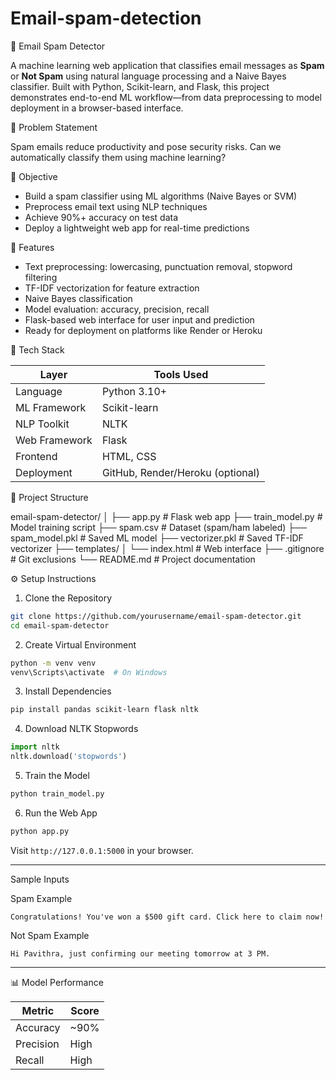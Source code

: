 # Email-spam-detection

📧 Email Spam Detector

A machine learning web application that classifies email messages as **Spam** or **Not Spam** using natural language processing and a Naive Bayes classifier. Built with Python, Scikit-learn, and Flask, this project demonstrates end-to-end ML workflow—from data preprocessing to model deployment in a browser-based interface.

🧠 Problem Statement

Spam emails reduce productivity and pose security risks. Can we automatically classify them using machine learning?


🎯 Objective

- Build a spam classifier using ML algorithms (Naive Bayes or SVM)
- Preprocess email text using NLP techniques
- Achieve 90%+ accuracy on test data
- Deploy a lightweight web app for real-time predictions

🚀 Features

- Text preprocessing: lowercasing, punctuation removal, stopword filtering
- TF-IDF vectorization for feature extraction
- Naive Bayes classification
- Model evaluation: accuracy, precision, recall
- Flask-based web interface for user input and prediction
- Ready for deployment on platforms like Render or Heroku

🧰 Tech Stack

| Layer         | Tools Used                     |
|--------------|---------------------------------|
| Language      | Python 3.10+                   |
| ML Framework  | Scikit-learn                   |
| NLP Toolkit   | NLTK                           |
| Web Framework | Flask                          |
| Frontend      | HTML, CSS                      |
| Deployment    | GitHub, Render/Heroku (optional) |

📁 Project Structure

email-spam-detector/
│
├── app.py                 # Flask web app
├── train_model.py         # Model training script
├── spam.csv               # Dataset (spam/ham labeled)
├── spam_model.pkl         # Saved ML model
├── vectorizer.pkl         # Saved TF-IDF vectorizer
├── templates/
│   └── index.html         # Web interface
├── .gitignore             # Git exclusions
└── README.md              # Project documentation

⚙️ Setup Instructions

1. Clone the Repository
```bash
git clone https://github.com/yourusername/email-spam-detector.git
cd email-spam-detector
```

2. Create Virtual Environment
```bash
python -m venv venv
venv\Scripts\activate  # On Windows
```

3. Install Dependencies
```bash
pip install pandas scikit-learn flask nltk
```

4. Download NLTK Stopwords
```python
import nltk
nltk.download('stopwords')
```

5. Train the Model
```bash
python train_model.py
```
6. Run the Web App
```bash
python app.py
```

Visit `http://127.0.0.1:5000` in your browser.

---

Sample Inputs

Spam Example
```
Congratulations! You've won a $500 gift card. Click here to claim now!
```

Not Spam Example
```
Hi Pavithra, just confirming our meeting tomorrow at 3 PM.
```

---
📊 Model Performance

| Metric     | Score |
|------------|-------|
| Accuracy   | ~90%  |
| Precision  | High  |
| Recall     | High  |


